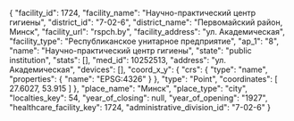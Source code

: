 {
    "facility_id": 1724,
    "facility_name": "Научно-практический центр гигиены",
    "district_id": "7-02-6",
    "district_name": "Первомайский район, Минск",
    "facility_url": "rspch.by",
    "facility_address": "ул. Академическая",
    "facility_type": "Республиканское унитарное предприятие",
    "ap_1": "8",
    "name": "Научно-практический центр гигиены",
    "state": "public institution",
    "stats": [],
    "med_id": 10252513,
    "address": "ул. Академическая",
    "devices": [],
    "coord_x_y": {
        "crs": {
            "type": "name",
            "properties": {
                "name": "EPSG:4326"
            }
        },
        "type": "Point",
        "coordinates": [
            27.6027,
            53.915
        ]
    },
    "place_name": "Минск",
    "place_type": "city",
    "localties_key": 54,
    "year_of_closing": null,
    "year_of_opening": "1927",
    "healthcare_facility_key": 1724,
    "administrative_division_id": "7-02-6"
}